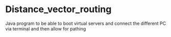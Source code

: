 # Distance_vector_routing
Java program to be able to boot virtual servers and connect the different PC via terminal and then allow for pathing
